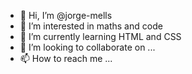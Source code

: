- 👋 Hi, I’m @jorge-mells
- 👀 I’m interested in maths and code
- 🌱 I’m currently learning HTML and CSS
- 💞️ I’m looking to collaborate on ...
- 📫 How to reach me ...

<!---
jorge-mells/jorge-mells is a ✨ special ✨ repository because its `README.md` (this file) appears on your GitHub profile.
You can click the Preview link to take a look at your changes.
--->
